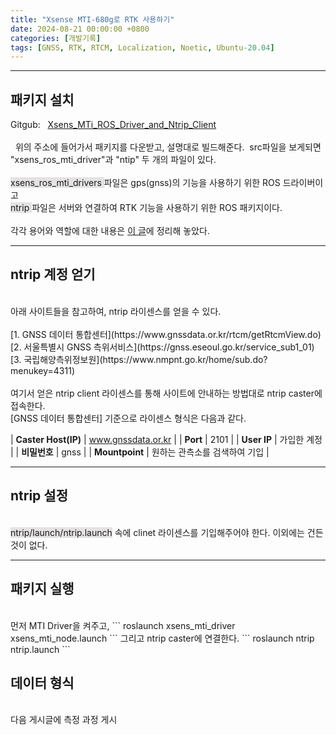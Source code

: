 ```yaml
---
title: "Xsense MTI-680g로 RTK 사용하기"
date: 2024-08-21 00:00:00 +0800
categories: [개발기록]
tags: [GNSS, RTK, RTCM, Localization, Noetic, Ubuntu-20.04]
---
```

---
## 패키지 설치
Gitgub: &nbsp; [Xsens_MTi_ROS_Driver_and_Ntrip_Client](https://github.com/jiminghe/Xsens_MTi_ROS_Driver_and_Ntrip_Client)<br><br>
&nbsp;&nbsp;위의 주소에 들어가서 패키지를 다운받고, 설명대로 빌드해준다.&nbsp; src파일을 보게되면 "xsens_ros_mti_driver"과 "ntip" 두 개의 파일이 있다. <br><br>
<span style="background-color: #e4e2e2;">xsens_ros_mti_drivers </span>파일은 gps(gnss)의 기능을 사용하기 위한 ROS 드라이버이고<br>
<span style="background-color: #e4e2e2;">ntrip </span>파일은 서버와 연결하여  RTK 기능을 사용하기 위한 ROS 패키지이다.<br><br>
각각 용어와 역할에 대한 내용은 [이 글](https://gyeongrok-jang.github.io/posts/gps/)에 정리해 놓았다.<br>

---
## ntrip 계정 얻기
<br>
아래 사이트들을 참고하여, ntrip 라이센스를 얻을 수 있다.<br><br>
[1. GNSS 데이터 통합센터](https://www.gnssdata.or.kr/rtcm/getRtcmView.do)<br>
[2. 서울특별시 GNSS 측위서비스](https://gnss.eseoul.go.kr/service_sub1_01)<br>
[3. 국립해양측위정보원](https://www.nmpnt.go.kr/home/sub.do?menukey=4311)<br><br>
여기서 얻은 ntrip client 라이센스를 통해 사이트에 안내하는 방법대로 ntrip caster에 접속한다.<br>
[GNSS 데이터 통합센터] 기준으로 라이센스 형식은 다음과 같다.<br>

| **Caster Host(IP)** | www.gnssdata.or.kr                   |
| **Port**           | 2101                                 |
| **User IP**        | 가입한 계정                          |
| **비밀번호**       | gnss                                  |
| **Mountpoint**     | 원하는 관측소를 검색하여 기입          |


---
## ntrip 설정
<br>
<span style="background-color: #e4e2e2;">ntrip/launch/ntrip.launch</span> 속에 clinet 라이센스를 기입해주어야 한다. 이외에는 건든 것이 없다.

---

## 패키지 실행
<br>
먼저 MTI Driver을 켜주고,
```
roslaunch xsens_mti_driver xsens_mti_node.launch 
```
그리고 ntrip caster에 연결한다.
```
roslaunch ntrip ntrip.launch    
```

## 데이터 형식
<br>
다음 게시글에 측정 과정 게시

